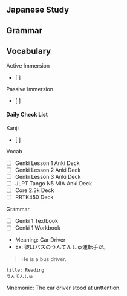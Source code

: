 ## Japanese Study

Grammar
- 

Vocabulary
- 

Active Immersion
- [ ] 

Passive Immersion
- [ ] 

#### Daily Check List
Kanji
- [ ] 

Vocab
- [ ] Genki Lesson 1 Anki Deck
- [ ] Genki Lesson 2 Anki Deck
- [ ] Genki Lesson 3 Anki Deck
- [ ] JLPT Tango N5 MIA Anki Deck
- [ ] Core 2.3k Deck
- [ ] RRTK450 Deck

Grammar
- [ ] Genki 1 Textbook
- [ ] Genki 1 Workbook
- Meaning: Car Driver
- Ex: 彼はバスのうんてんしゅ運転手だ。
>He is a bus driver.

```ad-note 
title: Reading
うんてんしゅ
```

Mnemonic: The car driver stood at unttention.